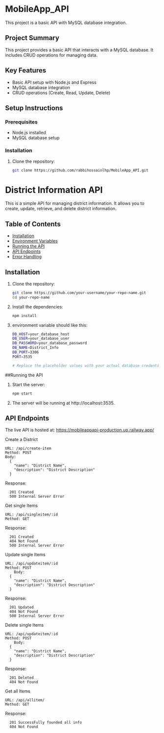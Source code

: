 # MobileApp_API

This project is a basic API with MySQL database integration.

## Project Summary

This project provides a basic API that interacts with a MySQL database. It includes CRUD operations for managing data.

## Key Features

- Basic API setup with Node.js and Express
- MySQL database integration
- CRUD operations (Create, Read, Update, Delete)

## Setup Instructions

### Prerequisites
  
- Node.js installed
- MySQL database setup

### Installation

1. Clone the repository:
   ```sh
   git clone https://github.com/rabbihossainlhp/MobileApp_API.git


# District Information API

This is a simple API for managing district information. It allows you to create, update, retrieve, and delete district information.

## Table of Contents

- [Installation](#installation)
- [Environment Variables](#environment-variables)
- [Running the API](#running-the-api)
- [API Endpoints](#api-endpoints)
- [Error Handling](#error-handling)

## Installation

1. Clone the repository:

   ```bash
   git clone https://github.com/your-username/your-repo-name.git
   cd your-repo-name 

2. Install the dependencies:
    ```bash
   npm install

3. environment variable should like this:

    ```bash
    DB_HOST=your_database_host
    DB_USER=your_database_user
    DB_PASSWORD=your_database_password
    DB_NAME=District_Info
    DB_PORT=3306
    PORT=3535

   # Replace the placeholder values with your actual database credentials.

##Running the API

1. Start the server:
    ```bash
   npm start
2. The server will be running at http://localhost:3535.

## API Endpoints
   The live API is hosted at: https://mobileappapi-production.up.railway.app/

   Create a District

    URL: /api/create-item
    Method: POST
    Body:
      {
        "name": "District Name",
        "description": "District Description"
      }
    
   Response:

      201 Created
      500 Internal Server Error


   Get single Items

    URL: /api/singleitem/:id
    Method: GET
   
    
   Response:
   
      201 Created
      404 Not Found
      500 Internal Server Error  


   Update single Items

    URL: /api/updateitem/:id
    Method: POST
        Body:
      {
        "name": "District Name",
        "description": "District Description"
      }  
   
    
   Response:
   
      201 Updated
      404 Not Found
      500 Internal Server Error  


   Delete single Items

    URL: /api/updateitem/:id
    Method: POST
        Body:
      {
        "name": "District Name",
        "description": "District Description"
      }  
   
    
   Response:
   
      201 Deleted
      404 Not Found



  Get all Items

    URL: /api/allitem/
    Method: GET
   
    
   Response:
   
      201 SuccessFully founded all info
      404 Not Found
   